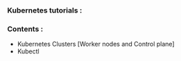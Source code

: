 ### Kubernetes tutorials :

### Contents :
- Kubernetes Clusters [Worker nodes and Control plane]
- Kubectl
